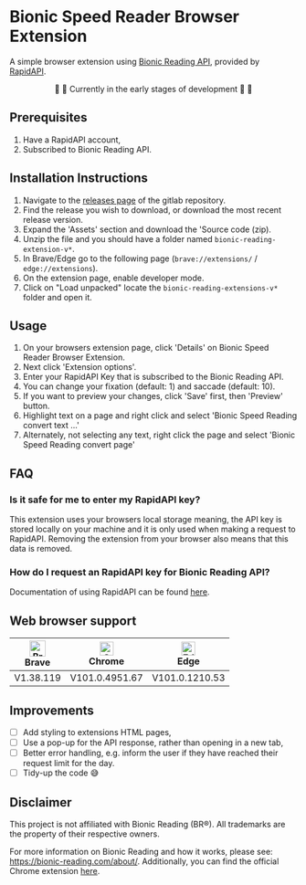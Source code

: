 # Bionic Speed Reader Browser Extension

A simple browser extension using [Bionic Reading API](https://rapidapi.com/bionic-reading-bionic-reading-default/api/bionic-reading1/), provided by [RapidAPI](https://rapidapi.com/hub).

<p style="text-align:center"> 🚧  👷 Currently in the early stages of development 👷 🚧 </p>

## Prerequisites

1. Have a RapidAPI account,
2. Subscribed to Bionic Reading API.

## Installation Instructions

1. Navigate to the [releases page](https://github.com/kwame-mintah/bionic-reading-chrome-extension/releases) of the gitlab repository.
2. Find the release you wish to download, or download the most recent release version.
3. Expand the 'Assets' section and download the 'Source code (zip).
4. Unzip the file and you should have a folder named `bionic-reading-extension-v*`.
5. In Brave/Edge go to the following page (`brave://extensions/` / `edge://extensions`).
6. On the extension page, enable developer mode.
7. Click on "Load unpacked" locate the `bionic-reading-extensions-v*` folder and open it.

## Usage

1. On your browsers extension page, click 'Details' on Bionic Speed Reader Browser Extension.
2. Next click 'Extension options'.
3. Enter your RapidAPI Key that is subscribed to the Bionic Reading API.
4. You can change your fixation (default: 1) and saccade (default: 10).
5. If you want to preview your changes, click 'Save' first, then 'Preview' button.
6. Highlight text on a page and right click and select 'Bionic Speed Reading convert text ...'
7. Alternately, not selecting any text, right click the page and select 'Bionic Speed Reading convert page'

## FAQ

### Is it safe for me to enter my RapidAPI key?

This extension uses your browsers local storage meaning, the API key is stored locally on your machine and it is only used when making a request to RapidAPI. Removing the extension from your browser also means that this data is removed.

### How do I request an RapidAPI key for Bionic Reading API?

Documentation of using RapidAPI can be found [here](https://docs.rapidapi.com/docs/consumer-quick-start-guide).

## Web browser support

| [<img src="https://raw.githubusercontent.com/alrra/browser-logos/master/src/brave/brave_48x48.png" alt="Brave" width="28px" />](https://brave.com)</br>Brave     | [<img src="https://raw.githubusercontent.com/alrra/browser-logos/master/src/chrome/chrome_48x48.png" alt="Chrome" width="24px" />](https://www.google.com/intl/en_us/chrome/)</br>Chrome | [<img src="https://raw.githubusercontent.com/alrra/browser-logos/master/src/edge/edge_48x48.png" alt="Edge" width="24px" height="24px" />](https://www.microsoft.com/edge)</br>Edge           |
|-----------|--------|----------------|
| V1.38.119 | V101.0.4951.67 | V101.0.1210.53 |

## Improvements

- [ ] Add styling to extensions HTML pages,
- [ ] Use a pop-up for the API response, rather than opening in a new tab,
- [ ] Better error handling, e.g. inform the user if they have reached their request limit for the day.
- [ ] Tidy-up the code :sweat_smile:

## Disclaimer

This project is not affiliated with Bionic Reading (BR®). All trademarks are the property of their respective owners.

For more information on Bionic Reading and how it works, please see: https://bionic-reading.com/about/. Additionally, you can
find the official Chrome extension [here](https://chrome.google.com/webstore/detail/bionic-reading/kdfkejelgkdjgfoolngegkhkiecmlflj).
